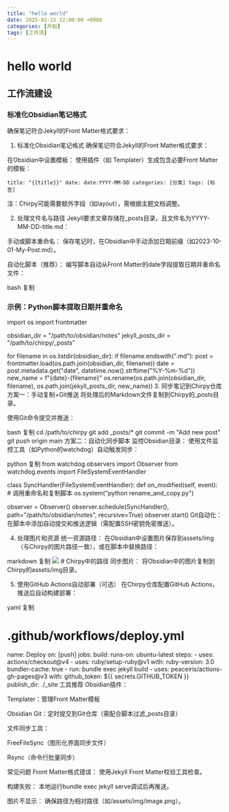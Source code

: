 ```yaml
---
title: "hello world"
date: 2025-02-15 12:00:00 +0800
categories: [开始]
tags: [工作流]
---
```

# hello world

## 工作流建设

### 标准化Obsidian笔记格式

确保笔记符合Jekyll的Front Matter格式要求：
1. 标准化Obsidian笔记格式
确保笔记符合Jekyll的Front Matter格式要求：

在Obsidian中设置模板：
使用插件（如 Templater）生成包含必要Front Matter的模板：

`title: "{{title}}"
date: date:YYYY-MM-DD
categories: [分类]
tags: [标签]`

注：Chirpy可能需要额外字段（如layout），需根据主题文档调整。

2. 处理文件名与路径
Jekyll要求文章存储在_posts目录，且文件名为YYYY-MM-DD-title.md：

手动或脚本重命名：
保存笔记时，在Obsidian中手动添加日期前缀（如2023-10-01-My-Post.md）。

自动化脚本（推荐）：
编写脚本自动从Front Matter的date字段提取日期并重命名文件：

bash
复制
### 示例：Python脚本提取日期并重命名
import os
import frontmatter

obsidian_dir = "/path/to/obsidian/notes"
jekyll_posts_dir = "/path/to/chirpy/_posts"

for filename in os.listdir(obsidian_dir):
    if filename.endswith(".md"):
        post = frontmatter.load(os.path.join(obsidian_dir, filename))
        date = post.metadata.get("date", datetime.now().strftime("%Y-%m-%d"))
        new_name = f"{date}-{filename}"
        os.rename(os.path.join(obsidian_dir, filename), os.path.join(jekyll_posts_dir, new_name))
3. 同步笔记到Chirpy仓库
方案一：手动复制+Git推送
将处理后的Markdown文件复制到Chirpy的_posts目录。

使用Git命令提交并推送：

bash
复制
cd /path/to/chirpy
git add _posts/*
git commit -m "Add new post"
git push origin main
方案二：自动化同步脚本
监控Obsidian目录：
使用文件监控工具（如Python的watchdog）自动触发同步：

python
复制
from watchdog.observers import Observer
from watchdog.events import FileSystemEventHandler

class SyncHandler(FileSystemEventHandler):
    def on_modified(self, event):
        # 调用重命名和复制脚本
        os.system("python rename_and_copy.py")

observer = Observer()
observer.schedule(SyncHandler(), path="/path/to/obsidian/notes", recursive=True)
observer.start()
Git自动化：
在脚本中添加自动提交和推送逻辑（需配置SSH密钥免密推送）。

4. 处理图片和资源
统一资源路径：
在Obsidian中设置图片保存到assets/img（与Chirpy的图片路径一致），或在脚本中替换路径：

markdown
复制
![](assets/img/image.png)  # Chirpy中的路径
同步图片：
将Obsidian中的图片复制到Chirpy的assets/img目录。

5. 使用GitHub Actions自动部署（可选）
在Chirpy仓库配置GitHub Actions，推送后自动构建部署：

yaml
复制
# .github/workflows/deploy.yml
name: Deploy
on: [push]
jobs:
  build:
    runs-on: ubuntu-latest
    steps:
      - uses: actions/checkout@v4
      - uses: ruby/setup-ruby@v1
        with:
          ruby-version: 3.0
          bundler-cache: true
      - run: bundle exec jekyll build
      - uses: peaceiris/actions-gh-pages@v3
        with:
          github_token: ${{ secrets.GITHUB_TOKEN }}
          publish_dir: ./_site
工具推荐
Obsidian插件：

Templater：管理Front Matter模板

Obsidian Git：定时提交到Git仓库（需配合脚本过滤_posts目录）

文件同步工具：

FreeFileSync（图形化界面同步文件）

Rsync（命令行批量同步）

常见问题
Front Matter格式错误：
使用Jekyll Front Matter校验工具检查。

构建失败：
本地运行bundle exec jekyll serve调试后再推送。

图片不显示：
确保路径为相对路径（如/assets/img/image.png）。